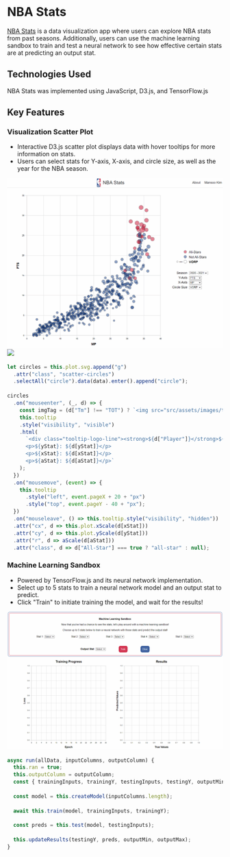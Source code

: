 # NBA Stats

[NBA Stats](https://mansookim.github.io/NBA-Stats/) is a data visualization app where users can explore NBA stats from past seasons. Additionally, users can use the machine learning sandbox to train and test a neural network to see how effective certain stats are at predicting an output stat.

## Technologies Used

NBA Stats was implemented using JavaScript, D3.js, and TensorFlow.js

## Key Features

### Visualization Scatter Plot
- Interactive D3.js scatter plot displays data with hover tooltips for more information on stats.
- Users can select stats for Y-axis, X-axis, and circle size, as well as the year for the NBA season.
<img src='./src/assets/images/nba-stats-hover.gif' />
<img src='./src/assets/images/nba-stats-select.gif' />

```javascript
let circles = this.plot.svg.append("g")
  .attr("class", "scatter-circles")
  .selectAll("circle").data(data).enter().append("circle");

circles
  .on("mouseenter", (_, d) => {
    const imgTag = (d["Tm"] !== "TOT") ? `<img src="src/assets/images/team-logos/${d["Tm"]}.png" width="30px">` : "";
    this.tooltip
    .style("visibility", "visible")
    .html(
      `<div class="tooltip-logo-line"><strong>${d["Player"]}</strong>${imgTag}</div>
      <p>${yStat}: ${d[yStat]}</p>
      <p>${xStat}: ${d[xStat]}</p>
      <p>${aStat}: ${d[aStat]}</p>`
    );
  })
  .on("mousemove", (event) => {
    this.tooltip
      .style("left", event.pageX + 20 + "px")
      .style("top", event.pageY - 40 + "px");
  })
  .on("mouseleave", () => this.tooltip.style("visibility", "hidden"))
  .attr("cx", d => this.plot.xScale(d[xStat]))
  .attr("cy", d => this.plot.yScale(d[yStat]))
  .attr("r", d => aScale(d[aStat]))
  .attr("class", d => d["All-Star"] === true ? "all-star" : null);
```

### Machine Learning Sandbox
- Powered by TensorFlow.js and its neural network implementation.
- Select up to 5 stats to train a neural network model and an output stat to predict.
- Click "Train" to initiate training the model, and wait for the results!
<img src='./src/assets/images/nba-stats-ml.gif' />

```javascript
async run(allData, inputColumns, outputColumn) {
  this.ran = true;
  this.outputColumn = outputColumn;
  const { trainingInputs, trainingY, testingInputs, testingY, outputMin, outputMax } = this.prepData(allData, inputColumns, outputColumn);

  const model = this.createModel(inputColumns.length);

  await this.train(model, trainingInputs, trainingY);

  const preds = this.test(model, testingInputs);

  this.updateResults(testingY, preds, outputMin, outputMax);
}
```
